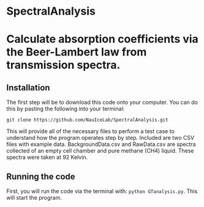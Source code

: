 # SpectralAnalysis
Calculate absorption coefficients via the Beer-Lambert law from transmission spectra.
=======


## Installation
The first step will be to download this code onto your computer. You can do this by pasting the following into your terminal:

`git clone https://github.com/NauIceLab/SpectralAnalysis.git`


This will provide all of the necessary files to perform a test case to understand how the program operates step by step. Included are two CSV files with example data. BackgroundData.csv and RawData.csv are spectra collected of an empty cell chamber and pure methane (CH4) liquid. These spectra were taken at 92 Kelvin. 


## Running the code
First, you will run the code via the terminal with: `python GTanalysis.py`. This will start the program. 

